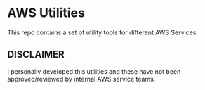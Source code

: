 # AWS Utilities

This repo contains a set of utility tools for different AWS Services.

## DISCLAIMER

I personally developed this utilities and these have not been approved/reviewed by internal AWS service teams.
